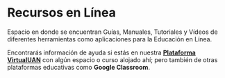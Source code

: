 # Recursos en Línea

Espacio en donde se encuentran Guías, Manuales, Tutoriales y Vídeos de diferentes herramientas como aplicaciones para la Educación en Línea.

Encontrarás información de ayuda si estás en nuestra [**Plataforma VirtualUAN**](https://virtual-uan.com) con algún espacio o curso alojado ahí; pero también de otras plataformas educativas como **Google Classroom**.
